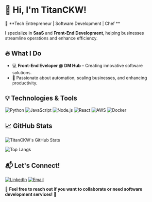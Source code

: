 # 👋 Hi, I'm **TitanCKW**!

🚀 **Tech Entrepreneur | Software Development | Chef **

I specialize in **SaaS** and **Front-End Development**, helping businesses streamline operations and enhance efficiency.

## 🔥 What I Do

- 💻 **Front-End Eveloper @ DM Hub** – Creating innovative software solutions.
- 🎯 Passionate about automation, scaling businesses, and enhancing productivity.

## 💡 Technologies & Tools

![Python](https://img.shields.io/badge/Python-3776AB?style=for-the-badge&logo=python&logoColor=white)
![JavaScript](https://img.shields.io/badge/JavaScript-F7DF1E?style=for-the-badge&logo=javascript&logoColor=black)
![Node.js](https://img.shields.io/badge/Node.js-339933?style=for-the-badge&logo=node.js&logoColor=white)
![React](https://img.shields.io/badge/React-61DAFB?style=for-the-badge&logo=react&logoColor=black)
![AWS](https://img.shields.io/badge/AWS-FF9900?style=for-the-badge&logo=amazon-aws&logoColor=white)
![Docker](https://img.shields.io/badge/Docker-2496ED?style=for-the-badge&logo=docker&logoColor=white)

## 📈 GitHub Stats

![TitanCKW's GitHub Stats](https://github-readme-stats.vercel.app/api?username=titanckw&show_icons=true&theme=radical)

![Top Langs](https://github-readme-stats.vercel.app/api/top-langs/?username=titanckw&layout=compact&theme=radical)

## 📬 Let's Connect!

[![LinkedIn](https://img.shields.io/badge/LinkedIn-0A66C2?style=for-the-badge&logo=linkedin&logoColor=white)](https://www.linkedin.com/in/clement-kariku-8a356485/)
[![Email](https://img.shields.io/badge/Email-D14836?style=for-the-badge&logo=gmail&logoColor=white)](mailto:karikuclemo@gmail.com)

💬 **Feel free to reach out if you want to collaborate or need software development services!** 🚀
